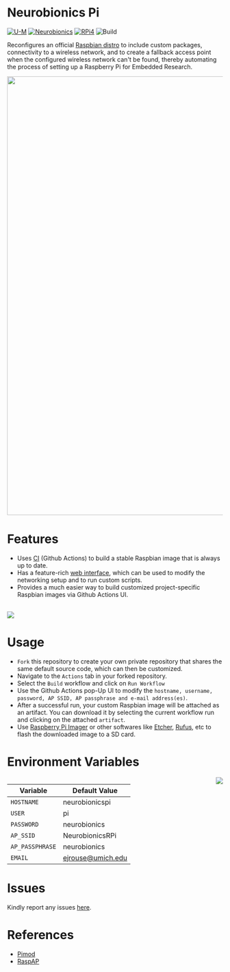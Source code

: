 # Neurobionics Pi
[![U-M](https://img.shields.io/badge/-University%20of%20Michigan-ffcb05)](https://umich.edu/)
[![Neurobionics](https://img.shields.io/badge/-Neurobionics-00274c)](https://neurobionics.robotics.umich.edu/)
[![RPi4](https://img.shields.io/badge/Tested%20on-Raspberry%20Pi%204B-c51a4a)](https://www.raspberrypi.com/products/raspberry-pi-4-model-b/)
![Build](https://github.com/imsenthur/neurobionicspi/workflows/Build/badge.svg)

Reconfigures an official [Raspbian distro](https://www.raspberrypi.com/software/operating-systems/) to include custom packages, connectivity to a wireless network, and to create a fallback access point when the configured wireless network can't be found, thereby automating the process of setting up a Raspberry Pi for Embedded Research.

<img src="https://github.com/imsenthur/neurobionicspi/blob/main/neurobionicspi.PNG" width="1024">

# Features
* Uses [CI](https://docs.github.com/en/actions/automating-builds-and-tests/about-continuous-integration) (Github Actions) to build a stable Raspbian image that is always up to date.
* Has a feature-rich [web interface](https://docs.raspap.com/), which can be used to modify the networking setup and to run custom scripts.
* Provides a much easier way to build customized project-specific Raspbian images via Github Actions UI.

\
<img src="https://github.com/imsenthur/neurobionicspi/blob/main/interface.PNG">

# Usage
* `Fork` this repository to create your own private repository that shares the same default source code, which can then be customized.
* Navigate to the `Actions` tab in your forked repository.
* Select the `Build` workflow and click on `Run Workflow`
* Use the Github Actions pop-Up UI to modify the `hostname, username, password, AP SSID, AP passphrase and e-mail address(es)`.
* After a successful run, your custom Raspbian image will be attached as an artifact. You can download it by selecting the current workflow run and clicking on the attached `artifact`.
* Use [Raspberry Pi Imager](https://www.raspberrypi.com/software/) or other softwares like [Etcher](https://www.balena.io/etcher/), [Rufus](https://rufus.ie/en/), etc to flash the downloaded image to a SD card.

# Environment Variables
<img align="right" src="https://github.com/imsenthur/neurobionicspi/blob/main/UI.PNG">

| Variable | Default Value |
| -------- | ------------- |
| `HOSTNAME` | neurobionicspi |
| `USER` | pi |
| `PASSWORD` | neurobionics |
| `AP_SSID` | NeurobionicsRPi |
| `AP_PASSPHRASE` | neurobionics |
| `EMAIL` | ejrouse@umich.edu | 

# Issues
Kindly report any issues [here](https://github.com/imsenthur/neurobionicspi/issues).

# References
* [Pimod](https://github.com/marketplace/actions/run-pimod)
* [RaspAP](https://github.com/RaspAP/raspap-webgui)
